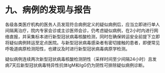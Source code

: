 # 九、病例的发现与报告

各级各类医疗机构的医务人员发现符合病例定义的疑似病例后，应当立即进行单人间隔离治疗，院内专家会诊或主诊医师会诊，仍考虑疑似病例，在2小时内进行网络直报，并采集标本进行新型冠状病毒核酸检测，同时在确保转运安全前提下立即将疑似病例转运至定点医院。与新型冠状病毒感染者有密切接触的患者，即便常见呼吸道病原检测阳性，也建议及时进行新型冠状病毒病原学检测。

疑似病例连续两次新型冠状病毒核酸检测阴性（采样时间至少间隔24小时）且发病7天后新型冠状病毒特异性抗体IgM和IgG仍为阴性可排除疑似病例诊断。

